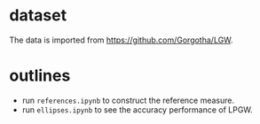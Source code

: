 # dataset 
The data is imported from https://github.com/Gorgotha/LGW. 

# outlines 
- run `references.ipynb` to construct the reference measure.
- run `ellipses.ipynb` to see the accuracy performance of LPGW.

